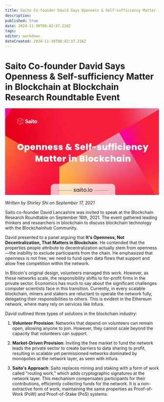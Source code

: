 ```yaml
---
title: Saito Co-founder David Says Openness & Self-sufficiency Matter in Blockchain at Blockchain Research Roundtable Event
description: 
published: true
date: 2024-11-30T08:42:37.216Z
tags: 
editor: markdown
dateCreated: 2024-11-30T08:42:37.216Z
---
```


# Saito Co-founder David Says Openness & Self-sufficiency Matter in Blockchain at Blockchain Research Roundtable Event

![openess-self-sufficiency.webp](/blog/openess-self-sufficiency.webp)

*Written by Shirley Shi on September 17, 2021*

Saito co-founder David Lancashire was invited to speak at the Blockchain Research Roundtable on September 16th, 2021. The event gathered leading thinkers and researchers in blockchain to discuss blockchain technology with the Blockchainhub Community.

David presented to a panel arguing that **It's Openness, Not Decentralization, That Matters in Blockchain**. He contended that the properties people attribute to decentralization actually stem from openness—the inability to exclude participants from the chain. He emphasized that openness is not free; we need to fund open data flows that support and allow free competition within the network.

In Bitcoin's original design, volunteers managed this work. However, as these networks scale, the responsibility shifts to for-profit firms in the private sector. Economics has much to say about the significant challenges computer scientists face in this transition. Currently, in every scalable blockchain, miners and stakers are reluctant to operate the network fully, delegating their responsibilities to others. This is evident in the Ethereum network, where many rely on services like Infura.

David outlined three types of solutions in the blockchain industry:

1. **Volunteer Provision**: Networks that depend on volunteers can remain open, allowing anyone to join. However, they cannot scale beyond the capacity that volunteers can support.

2. **Market-Driven Provision**: Inviting the free market to fund the network leads the private sector to create barriers to data sharing to profit, resulting in scalable yet permissioned networks dominated by monopolies at the network layer, as seen with Infura.

3. **Saito's Approach**: Saito replaces mining and staking with a form of work called "routing work," which adds cryptographic signatures at the network layer. This mechanism compensates participants for their contributions, efficiently collecting funds for the network. It is a non-extractive form of work, maintaining the same properties as Proof-of-Work (PoW) and Proof-of-Stake (PoS) systems.

